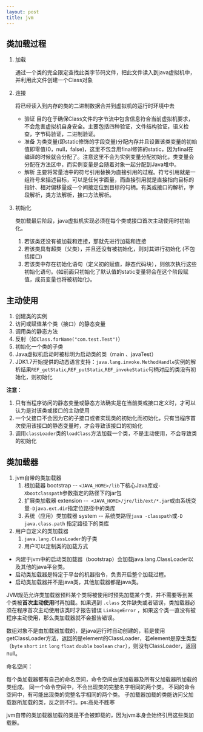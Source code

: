 ```yaml
---
layout: post
title: jvm
---
```


## 类加载过程

1. 加载

   通过一个类的完全限定查找此类字节码文件，把此文件读入到java虚拟机中，并利用此文件创建一个Class对象

2. 连接
  
   将已经读入到内存的类的二进制数据合并到虚拟机的运行时环境中去

    - 验证
      目的在于确保Class文件的字节流中包含信息符合当前虚拟机要求，不会危害虚拟机自身安全。主要包括四种验证，文件结构验证，语义检查，字节码验证，二进制验证。
    - 准备
      为类变量(即static修饰的字段变量)分配内存并且设置该类变量的初始值即零值(0，null，false)，这里不包含用final修饰的static，因为final在编译的时候就会分配了。注意这里不会为实例变量分配初始化，类变量会分配在方法区中，而实例变量是会随着对象一起分配到Java堆中。
    - 解析
      主要将常量池中的符号引用替换为直接引用的过程。符号引用就是一组符号来描述目标，可以是任何字面量，而直接引用就是直接指向目标的指针、相对偏移量或一个间接定位到目标的句柄。有类或接口的解析，字段解析，类方法解析，接口方法解析。


3. 初始化

   类加载最后阶段，java虚拟机实现必须在每个类或接口首次主动使用时初始化。

   1. 若该类还没有被加载和连接，那就先进行加载和连接
   2. 若该类具有超类（父类），并且还没有被初始化，则对其进行初始化 (不包括接口)
   3. 若该类中存在初始化语句（定义初的赋值，静态代码块），则依次执行这些初始化语句。(如前面只初始化了默认值的static变量将会在这个阶段赋值，成员变量也将被初始化)。

## 主动使用

1. 创建类的实例
2. 访问或赋值某个类（接口）的静态变量
3. 调用类的静态方法
4. 反射（如`Class.forName("com.test.Test")`）
5. 初始化一个类的子类
6. Java虚拟机启动时被标明为启动类的类（main 、javaTest）
7. JDK1.7开始提供的动态语言支持：`java.lang.invoke.MethodHandle`实例的解析结果`REF_getStatic`,`REF_putStatic`,`REF_invokeStatic`句柄对应的类没有初始化，则初始化

**注意**：

1. 只有当程序访问的静态变量或静态方法确实是在当前类或接口定义时，才可以认为是对该类或接口的主动使用
2. 一个父接口不会因为它的子接口或者实现类的初始化而初始化，只有当程序首次使用该接口的静态变量时，才会导致该接口的初始化
3. 调用`classLoader`类的`loadClass`方法加载一个类，不是主动使用，不会导致类的初始化

## 类加载器

1. jvm自带的类加载器
   1. 根加载器 bootstrap -- `<JAVA_HOME>/lib`下核心Java库或`-Xbootclasspath`参数指定的路径下的jar包
   2. 扩展类加载器 extension --` <JAVA_HOME>/jre/lib/ext/*.jar`或由系统变量`-Djava.ext.dir`指定位路径中的类库
   3. 系统（应用）类加载器 system -- 系统类路径`java -classpath`或`-D java.class.path` 指定路径下的类库
2. 用户自定义的类加载器
   1. `java.lang.ClassLoader`的子类
   2. 用户可以定制类的加载方式

- 内建于jvm中的启动类加载器（bootstrap）会加载java.lang.ClassLoader以及其他的java平台类。
- 启动类加载器是特定于平台的机器指令，负责开启整个加载过程。
- 启动类加载器并不是java类，其他加载器都是java类。

JVM规范允许类加载器预料某个类将被使用时预先加载某个类，并不需要等到某个类被**首次主动使用**时再加载。如果遇到 `.class` 文件缺失或者错误，类加载器必须在程序首次主动使用该类时才报告错误 `LinkageError` ，如果这个类一直没有被程序主动使用，那么类加载器就不会报告错误。

数组对象不是由加载器加载的，是java运行时自动创建的，若是使用getClassLoader方法，返回的是element的ClassLoader，若element是原生类型（`byte` `short` `int` `long` `float` `double` `boolean` `char`），则没有ClassLoader，返回null。

命名空间：

每个类加载器都有自己的命名空间，命令空间由该加载器及所有父加载器所加载的类组成。
同一个命令空间中，不会出现类的完整名字相同的两个类。
不同的命令空间中，有可能出现类的完整名字相同的两个类。
子加载器加载的类能访问父加载器所加载的类，反之则不行。ps:高处不胜寒

jvm自带的类加载器加载的类是不会被卸载的，因为jvm本身会始终引用这些类加载器。